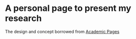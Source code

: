 # A personal page to present my research

 The design and concept borrowed from [Academic Pages](https://github.com/academicpages/academicpages.github.io)